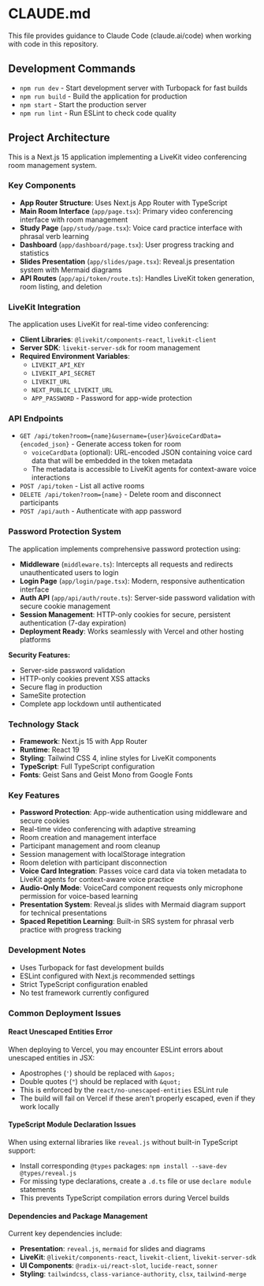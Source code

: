 # CLAUDE.md

This file provides guidance to Claude Code (claude.ai/code) when working with code in this repository.

## Development Commands

- `npm run dev` - Start development server with Turbopack for fast builds
- `npm run build` - Build the application for production
- `npm start` - Start the production server
- `npm run lint` - Run ESLint to check code quality

## Project Architecture

This is a Next.js 15 application implementing a LiveKit video conferencing room management system.

### Key Components

- **App Router Structure**: Uses Next.js App Router with TypeScript
- **Main Room Interface** (`app/page.tsx`): Primary video conferencing interface with room management
- **Study Page** (`app/study/page.tsx`): Voice card practice interface with phrasal verb learning
- **Dashboard** (`app/dashboard/page.tsx`): User progress tracking and statistics
- **Slides Presentation** (`app/slides/page.tsx`): Reveal.js presentation system with Mermaid diagrams
- **API Routes** (`app/api/token/route.ts`): Handles LiveKit token generation, room listing, and deletion

### LiveKit Integration

The application uses LiveKit for real-time video conferencing:

- **Client Libraries**: `@livekit/components-react`, `livekit-client`
- **Server SDK**: `livekit-server-sdk` for room management
- **Required Environment Variables**:
  - `LIVEKIT_API_KEY`
  - `LIVEKIT_API_SECRET` 
  - `LIVEKIT_URL`
  - `NEXT_PUBLIC_LIVEKIT_URL`
  - `APP_PASSWORD` - Password for app-wide protection

### API Endpoints

- `GET /api/token?room={name}&username={user}&voiceCardData={encoded_json}` - Generate access token for room
  - `voiceCardData` (optional): URL-encoded JSON containing voice card data that will be embedded in the token metadata
  - The metadata is accessible to LiveKit agents for context-aware voice interactions
- `POST /api/token` - List all active rooms
- `DELETE /api/token?room={name}` - Delete room and disconnect participants
- `POST /api/auth` - Authenticate with app password

### Password Protection System

The application implements comprehensive password protection using:

- **Middleware** (`middleware.ts`): Intercepts all requests and redirects unauthenticated users to login
- **Login Page** (`app/login/page.tsx`): Modern, responsive authentication interface
- **Auth API** (`app/api/auth/route.ts`): Server-side password validation with secure cookie management
- **Session Management**: HTTP-only cookies for secure, persistent authentication (7-day expiration)
- **Deployment Ready**: Works seamlessly with Vercel and other hosting platforms

**Security Features:**
- Server-side password validation
- HTTP-only cookies prevent XSS attacks
- Secure flag in production
- SameSite protection
- Complete app lockdown until authenticated

### Technology Stack

- **Framework**: Next.js 15 with App Router
- **Runtime**: React 19
- **Styling**: Tailwind CSS 4, inline styles for LiveKit components
- **TypeScript**: Full TypeScript configuration
- **Fonts**: Geist Sans and Geist Mono from Google Fonts

### Key Features

- **Password Protection**: App-wide authentication using middleware and secure cookies
- Real-time video conferencing with adaptive streaming
- Room creation and management interface
- Participant management and room cleanup
- Session management with localStorage integration
- Room deletion with participant disconnection
- **Voice Card Integration**: Passes voice card data via token metadata to LiveKit agents for context-aware voice practice
- **Audio-Only Mode**: VoiceCard component requests only microphone permission for voice-based learning
- **Presentation System**: Reveal.js slides with Mermaid diagram support for technical presentations
- **Spaced Repetition Learning**: Built-in SRS system for phrasal verb practice with progress tracking

### Development Notes

- Uses Turbopack for fast development builds
- ESLint configured with Next.js recommended settings
- Strict TypeScript configuration enabled
- No test framework currently configured

### Common Deployment Issues

#### React Unescaped Entities Error
When deploying to Vercel, you may encounter ESLint errors about unescaped entities in JSX:
- Apostrophes (`'`) should be replaced with `&apos;`
- Double quotes (`"`) should be replaced with `&quot;`
- This is enforced by the `react/no-unescaped-entities` ESLint rule
- The build will fail on Vercel if these aren't properly escaped, even if they work locally

#### TypeScript Module Declaration Issues
When using external libraries like `reveal.js` without built-in TypeScript support:
- Install corresponding `@types` packages: `npm install --save-dev @types/reveal.js`
- For missing type declarations, create a `.d.ts` file or use `declare module` statements
- This prevents TypeScript compilation errors during Vercel builds

#### Dependencies and Package Management
Current key dependencies include:
- **Presentation**: `reveal.js`, `mermaid` for slides and diagrams
- **LiveKit**: `@livekit/components-react`, `livekit-client`, `livekit-server-sdk`
- **UI Components**: `@radix-ui/react-slot`, `lucide-react`, `sonner`
- **Styling**: `tailwindcss`, `class-variance-authority`, `clsx`, `tailwind-merge`
